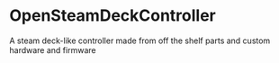 # OpenSteamDeckController
A steam deck-like controller made from off the shelf parts and custom hardware and firmware
